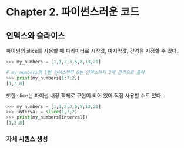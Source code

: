 # Chapter 2. 파이썬스러운 코드
## 인덱스와 슬라이스
파이썬의 slice를 사용할 때 파라미터로 시작값, 마지막값, 간격을 지정할 수 있다. 
```python
>>> my_numbers = [1,1,2,3,5,8,13,21]

# my_numbers의 1번 인덱스부터 6번 인덱스까지 2개 간격으로 출력
>>> print(my_numbers[1:7:2])
[1,3,8]
```
또한 slice는 파이썬 내장 객체로 구현이 되어 있어 직접 사용할 수도 있다.
```python
>>> my_numbers = [1,1,2,3,5,8,13,21]
>>> interval = slice(1,7,2)
>>> print(my_numbers[interval])
[1,3,8]
```
### 자체 시퀀스 생성